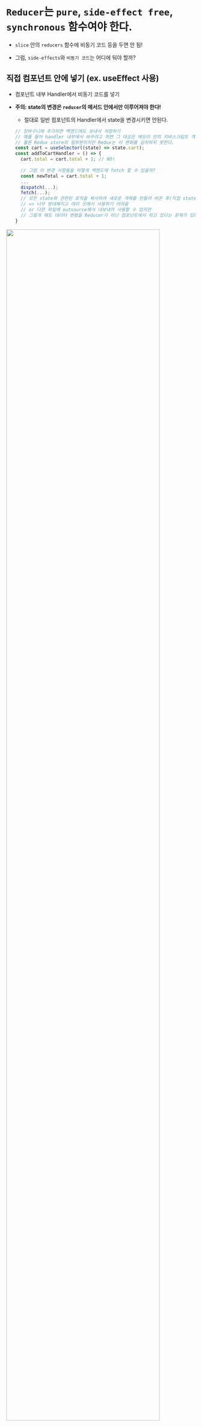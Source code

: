 # `Reducer`는 `pure`, `side-effect free`, `synchronous` 함수여야 한다.
- `slice` 안의 `reducers` 함수에 비동기 코드 등을 두면 안 됨!

- 그럼, `side-effects`와 `비동기 코드`는 어디에 둬야 할까?

## 직접 컴포넌트 안에 넣기 (ex. useEffect 사용)
- 컴포넌트 내부 Handler에서 비동기 코드를 넣기
- **주의: state의 변경은 `reducer`의 메서드 안에서만 이루어져야 한다!**

  - 절대로 일반 컴포넌트의 Handler에서 state을 변경시키면 안된다.

  ```js
  // 장바구니에 추가하면 백엔드에도 보내서 저장하기
  // 예를 들어 handler 내부에서 바꾸려고 하면 그 대상은 메모리 안의 자바스크립트 객체가 된다.
  // 물론 Redux store의 일부분이지만 Redux는 이 변화를 감지하지 못한다.
  const cart = useSelector((state) => state.cart);
  const addToCartHandler = () => {
    cart.total = cart.total + 1; // NO!
    
    // 그럼 이 변경 사항들을 어떻게 백엔드에 fetch 할 수 있을까?
    const newTotal = cart.total + 1;
    ...
    dispatch(...);
    fetch(...);
    // 모든 state와 관련된 로직을 복사하여 새로운 객체를 만들어 바꾼 후(직접 state 변경을 하지 않기 위해서) dispatch와 fetch를 한다.
    // => 너무 방대해지고 여러 곳에서 사용하기 어려움
    // or 다른 파일에 outsource해서 내보내어 사용할 수 있지만
    // 그렇게 해도 데이터 변형을 Reducer가 아닌 컴포넌트에서 하고 있다는 문제가 있다.
  }
  ```

<img src="01_React/img/redux2.PNG" width="90%" />

- `useEffect()` 와 함께 사용하기

```js
// App.js

const cart = useSelector((state) => state.cart);
  useEffect(() => {
    dispatch(...);
    fetch(
      "https://.../cart.json",
      { method: "PUT", body: JSON.stringify(cart) }
    );
    dispatch(...);
    // ...
  }, [cart]);
```

- 문제: 앱이 시작될 때 실행되어 초기(빈) 카트를 백엔드에 보내고 거기에 저장된 모든 데이터를 덮어쓴다.

<br/><br/>

## 자체 `Action creators` 함수 안에 두기 (267)
- `Toolkit`이 자동으로 생성한 Actions을 사용하지 않고 자체 제작하여 사용

### Thunk
- `action`을 무언가 완료될 때까지 지연시키는 함수
  - 다른 코드를 먼저 실행시킨 다음, 우리가 원하는 `action`을 나중에 dispatch 한다.
  - `An action creator function that does NOT return the action itself but another function which eventually returns the action`
  - **여러 컴포넌트에 많은 로직을 넣지 않고 작게 유지 가능**

- `redux toolkit`을 사용하면 `action creator`를 직접 만들어 주진 않았었다.
  - `slice`의 `actions` 안에 있는 reducer의 메서드 이름으로 자동 생성해 주기 때문에
  - 그래서 thunk를 만들 때에도 action 객체를 return 할 필요가 없다.

  ```js
  const cartSlice = createSlice({
    reducers: {
      addItemToCart(state, action) { // 직접 action 객체를 생성해주지 않아도 자동으로 처리 ({type: '', ...} )
        // ...
      },
    },
  });

  // action creator thunk
  const sendCartData = (cartData) => {
    // return {type:'', payload: ...}
    return (dispatch) => {
      diaptch(...)
    };
  };
  export const cartAction = cartSlice.actions;
  ```

- 위에서 만든 `action creator`에서는 **비동기 코드**나 **side-effect**를 사용할 수 있다.
    - 위 코드에서 `dispatch`를 실행하기 전에는 아직 reducer에 도달하지 않은 상태이며
    - reducer 안에서 실행하고 있지 않으므로 독립적인 자바스크립트 함수이다.
    - 

- 예제 코드

```js
// cart-actions.js
// ...
// redux가 아래 함수를 실행해주고 반환된 함수의 인자에 dispatch 자동 할당해준다.
export const sendCartData = (cart) => {
  return async (dispatch) => {
    dispatch(...);

    const sendRequest = async () => {
      const response = await fetch(
        "https://...",
        { method: "PUT", body: JSON.stringify(cart) }
      );

      if (!response.ok) {
        throw new Error("err");
      }
    };
    
    try {
      await sendRequest();
      dispatch(...)
      );
    } catch (error) {
      dispatch(...)
      );
    }
    
  };
};
```

<br><br><br>
<출처>
- Udemy: React 완벽 가이드
